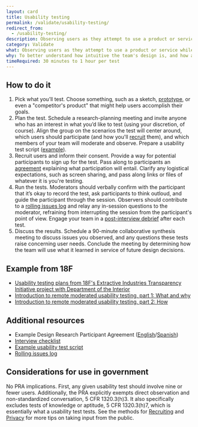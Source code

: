 ```yaml
---
layout: card
title: Usability testing
permalink: /validate/usability-testing/
redirect_from:
  - /usability-testing/
description: Observing users as they attempt to use a product or service while thinking out loud.
category: Validate
what: Observing users as they attempt to use a product or service while thinking out loud.
why: To better understand how intuitive the team's design is, and how adaptable it is to meeting user needs.
timeRequired: 30 minutes to 1 hour per test
---
```


## How to do it

1. Pick what you’ll test. Choose something, such as a sketch, <a href="/prototyping/" class="usa-link">prototype</a>, or even a "competitor's product" that might help users accomplish their goals.
1. Plan the test. Schedule a research-planning meeting and invite anyone who has an interest in what you’d like to test (using your discretion, of course). Align the group on the scenarios the test will center around, which users should participate (and how you'll <a href="/recruiting/" class="usa-link">recruit</a> them), and which members of your team will moderate and observe. Prepare a usability test script (<a href="/usability-test-script/" class="usa-link">example</a>).
1. Recruit users and inform their consent. Provide a way for potential participants to sign up for the test. Pass along to participants an <a href="/participant-agreement/" class="usa-link">agreement</a> explaining what participation will entail. Clarify any logistical expectations, such as screen sharing, and pass along links or files of whatever it is you're testing.
1. Run the tests. Moderators should verbally confirm with the participant that it’s okay to record the test, ask participants to think outloud, and guide the participant through the session. Observers should contribute to a <a href="/rolling-issues-log/" class="usa-link">rolling issues log</a> and relay any in-session questions to the moderator, refraining from interrupting the session from the participant's point of view. Engage your team in a <a href="/interview-debrief/" class="usa-link">post-interview debrief</a> after each test.
1. Discuss the results. Schedule a 90-minute collaborative synthesis meeting to discuss issues you observed, and any questions these tests raise concerning user needs. Conclude the meeting by determining how the team will use what it learned in service of future design decisions.

<section class="method--section method--section--18f-example" markdown="1" >

## Example from 18F

- <a href="https://github.com/18F/doi-extractives-data/tree/research/research" class="usa-link">Usability testing plans from 18F's Extractive Industries Transparency Initiative project with Department of the Interior</a>
- <a href="https://18f.gsa.gov/2018/11/14/introduction-to-remote-moderated-usability-testing-part-1/" class="usa-link">Introduction to remote moderated usability testing, part 1&#58; What and why</a>
- <a href="https://18f.gsa.gov/2018/11/20/introduction-to-remote-moderated-usability-testing-part-2-how/" class="usa-link">Introduction to remote moderated usability testing, part 2&#58; How</a>


</section>

<section class="method--section method--section--additional-resources" markdown="1">

## Additional resources

- Example Design Research Participant Agreement (<a href="(/participant-agreement/" class="usa-link">English</a>/<a href="/participant-agreement-spanish/" class="usa-link">Spanish</a>)
- <a href="/interview-checklist/" class="usa-link">Interview checklist</a>
- <a href="/usability-test-script/" class="usa-link">Example usability test script</a>
- <a href="/rolling-issues-log/" class="usa-link">Rolling issues log</a>

</section>

<section class="method--section method--section--government-considerations" markdown="1" >

## Considerations for use in government

No PRA implications. First, any given usability test should involve nine or fewer users. Additionally, the PRA explicitly exempts direct observation and non-standardized conversation, 5 CFR 1320.3(h)3. It also specifically excludes tests of knowledge or aptitude, 5 CFR 1320.3(h)7, which is essentially what a usability test tests. See the methods for <a href="/recruiting/" class="usa-link">Recruiting</a> and <a href="/privacy/" class="usa-link">Privacy</a> for more tips on taking input from the public.
</section>
